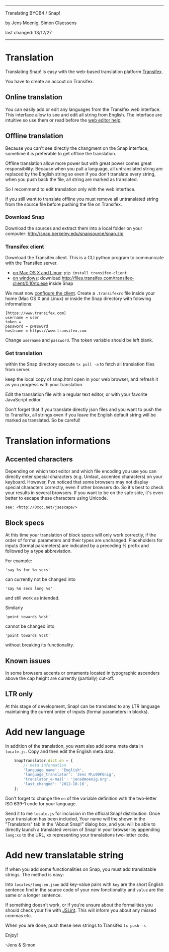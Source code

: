 *****************************
Translating BYOB4 / Snap!

by Jens Moenig, Simon Claessens

last changed: 13/12/27
*****************************

Translation
===========

Translating Snap! is easy with the web-based translation platform [Transifex](https://www.transifex.com/projects/p/snap-build-your-own-blocks/).

You have to create an accout on Transifex.


Online translation
------------------

You can easily add or edit any languages from the Transifex web interface.
This interface allow to see and edit all string from English. The interface
are intuitive so use them or read before the [web editor help](http://support.transifex.com/customer/portal/articles/972120-introduction-to-the-web-editor).


Offline translation
-------------------

Because you can't see directly the changment on the Snap interface, sometime
it is preferable to get offline the translation.

Offline translation allow more power but with great power comes great
responsibility. Because when you pull a language, all untranslated string
are replaced by the English string so even if you don't translate
every string, when you push back the file, all string are marked as
translated.

So I recommend to edit translation only with the web interface.

If you still want to translate offline you must remove all untranslated
string from the source file before pushing the file on Transifex.

### Download Snap ###

Download the sources and extract them into a local folder on your
computer: http://snap.berkeley.edu/snapsource/snap.zip

### Transifex client ###

Download the Transifex client. This is a CLI python program to communicate
with the Transifex server.

* [on Mac OS X and Linux](http://support.transifex.com/customer/portal/articles/995605-installation-on-linux-and-mac-os-x-): `pip install transifex-client`
* [on windows](http://support.transifex.com/customer/portal/articles/998120-client-on-windows): download http://files.transifex.com/transifex-client/0.10/tx.exe inside Snap

We must now [configure the client](http://support.transifex.com/customer/portal/articles/1000855-configuring-the-client). Create a `.transifexrc` file inside
your home (Mac OS X and Linux) or inside the Snap directory with
folowing informations:

```
[https://www.transifex.com]
username = user
token =
password = p@ssw0rd
hostname = https://www.transifex.com
```

Change `username` and `password`. The token variable should be left blank.

### Get translation ###

within the Snap directory execute `tx pull -a` to fetch all translation
files from server.

keep the local copy of snap.html open in your web browser, and refresh it
as you progress with your translation.

Edit the translation file with a regular text editor, or with your
favorite JavaScript editor.

Don't forget that if you translate directly json files and you want
to push the to Transifex, all strings even if you leave the English
default string will be marked as translated. So be careful!


Translation informations
========================

Accented characters
-------------------

Depending on which text editor and which file encoding you use you can
directly enter special characters (e.g. Umlaut, accented characters) on
your keyboard. However, I've noticed that some browsers may not display
special characters correctly, even if other browsers do. So it's best to
check your results in several browsers. If you want to be on the safe
side, it's even better to escape these characters using Unicode.

    see: <http://0xcc.net/jsescape/>


Block specs
-----------

At this time your translation of block specs will only work
correctly, if the order of formal parameters and their types
are unchanged. Placeholders for inputs (formal parameters) are
indicated by a preceding % prefix and followed by a type
abbreviation.

For example:

    'say %s for %n secs'

can currently not be changed into

    'say %n secs long %s'

and still work as intended.

Similarly

    'point towards %dst'

cannot be changed into

    'point towards %cst'

without breaking its functionality.


Known issues
------------

In some browsers accents or ornaments located in typographic ascenders
above the cap height are currently (partially) cut-off.


LTR only
--------

At this stage of development, Snap! can be translated to any LTR language
maintaining the current order of inputs (formal parameters in blocks).


Add new language
================

In addition of the translation, you want also add some meta data
in `locale.js`. Copy and then edit the English meta data.

```js
    SnapTranslator.dict.en = {
        // meta information
        'language_name': 'English',
        'language_translator': 'Jens M\u00F6nig',
        'translator_e-mail': 'jens@moenig.org',
        'last_changed': '2012-10-16',
    };
```

Don't forget to change the `en` of the variable definition with
the two-letter ISO 639-1 code for your language.

Send it to me `locale.js` for inclusion in the official Snap! distribution.
Once your translation has been included, Your name will the shown in the
"Translators" tab in the "About Snap!" dialog box, and you will be able to
directly launch a translated version of Snap! in your browser by appending
`lang:xx` to the URL, xx representing your translations two-letter code.


Add new translatable string
===========================

If when you add some functionalities on Snap, you must add translatable
strings. The method is easy:

Into `locales/lang-en.json` add key-value pairs with `key` are the short
English sentence find in the source code of your new fonctionality and
`value` are the same or a longer sentence.

If something doesn't work, or if you're unsure about the formalities you
should check your file with [JSLint](http://JSLint.com). This will
inform you about any missed commas etc.

When you are done, push these new strings to Transifex `tx push -s`


Enjoy!

-Jens & Simon
